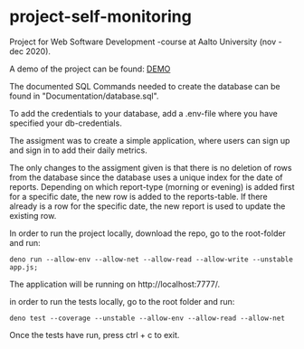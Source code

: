 # project-self-monitoring
Project for Web Software Development -course at Aalto University (nov - dec 2020).

A demo of the project can be found: [DEMO](https://wsd-self-monitoring.herokuapp.com/)

The documented SQL Commands needed to create the database can be found in "Documentation/database.sql".

To add the credentials to your database, add a .env-file where you have specified your db-credentials.

The assigment was to create a simple application, where users can sign up and sign in to add their daily metrics.

The only changes to the assigment given is that there is no deletion of rows from the database since the database uses a unique index for the date of reports. Depending on which report-type (morning or evening) is added first for a specific date, the new row is added to the reports-table. If there already is a row for the specific date, the new report is used to update the existing row.

In order to run the project locally, download the repo, go to the root-folder and run:
```
deno run --allow-env --allow-net --allow-read --allow-write --unstable app.js;
```
The application will be running on http://localhost:7777/.

in order to run the tests locally, go to the root folder and run:
```
deno test --coverage --unstable --allow-env --allow-read --allow-net
```
Once the tests have run, press ctrl + c to exit.